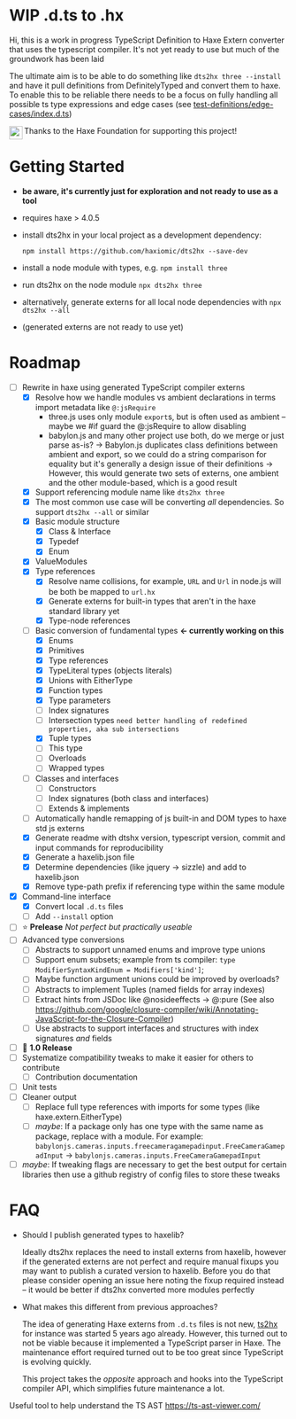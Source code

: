 # WIP .d.ts to .hx

Hi, this is a work in progress TypeScript Definition to Haxe Extern converter that uses the typescript compiler. It's not yet ready to use but much of the groundwork has been laid

The ultimate aim is to be able to do something like `dts2hx three --install` and have it pull definitions from DefinitelyTyped and convert them to haxe. To enable this to be reliable there needs to be a focus on fully handling all possible ts type expressions and edge cases (see [test-definitions/edge-cases/index.d.ts](test-definitions/edge-cases/index.d.ts))

<img src="https://user-images.githubusercontent.com/3742992/71644204-854b4d80-2cbc-11ea-85f9-93c63df51fe3.png" height="24" align="left"> Thanks to the Haxe Foundation for supporting this project!

# Getting Started
- **be aware, it's currently just for exploration and not ready to use as a tool**
- requires haxe > 4.0.5
- install dts2hx in your local project as a development dependency:

    `npm install https://github.com/haxiomic/dts2hx --save-dev`
- install a node module with types, e.g. `npm install three` 
- run dts2hx on the node module `npx dts2hx three`
- alternatively, generate externs for all local node dependencies with `npx dts2hx --all`
- (generated externs are not ready to use yet)

# Roadmap
- [ ] Rewrite in haxe using generated TypeScript compiler externs
    - [x] Resolve how we handle modules vs ambient declarations in terms import metadata like `@:jsRequire`
        - three.js uses only module `export`s, but is often used as ambient – maybe we #if guard the @:jsRequire to allow disabling
        - babylon.js and many other project use both, do we merge or just parse as-is?
            -> Babylon.js duplicates class definitions between ambient and export, so we could do a string comparison for equality but it's generally a design issue of their definitions
            -> However, this would generate two sets of externs, one ambient and the other module-based, which is a good result
    - [x] Support referencing module name like `dts2hx three`
    - [x] The most common use case will be converting _all_ dependencies. So support `dts2hx --all` or similar
    - [x] Basic module structure
        - [x] Class & Interface
        - [x] Typedef
        - [x] Enum
    - [x] ValueModules
    - [x] Type references
        - [x] Resolve name collisions, for example, `URL` and `Url` in node.js will be both be mapped to `url.hx`
        - [x] Generate externs for built-in types that aren't in the haxe standard library yet
        - [x] Type-node references
    - [ ] Basic conversion of fundamental types **← currently working on this**
        - [x] Enums
        - [x] Primitives
        - [x] Type references
        - [x] TypeLiteral types (objects literals)
        - [x] Unions with EitherType
        - [x] Function types
        - [x] Type parameters
        - [ ] Index signatures
        - [ ] Intersection types `need better handling of redefined properties, aka sub intersections`
        - [x] Tuple types
        - [ ] This type
        - [ ] Overloads
        - [ ] Wrapped types
    - [ ] Classes and interfaces
        - [ ] Constructors
        - [ ] Index signatures (both class and interfaces)
        - [ ] Extends & implements
    - [ ] Automatically handle remapping of js built-in and DOM types to haxe std js externs
    - [x] Generate readme with dtshx version, typescript version, commit and input commands for reproducibility
    - [x] Generate a haxelib.json file
    - [x] Determine dependencies (like jquery -> sizzle) and add to haxelib.json
    - [x] Remove type-path prefix if referencing type within the same module
- [x] Command-line interface
    - [x] Convert local `.d.ts` files
    - [ ] Add `--install` option
- [ ] :star: **Prelease** *Not perfect but practically useable*
- [ ] Advanced type conversions
    - [ ] Abstracts to support unnamed enums and improve type unions
    - [ ] Support enum subsets; example from ts compiler: `type ModifierSyntaxKindEnum = Modifiers['kind']`;
    - [ ] Maybe function argument unions could be improved by overloads?
    - [ ] Abstracts to implement Tuples (named fields for array indexes)
    - [ ] Extract hints from JSDoc like @nosideeffects -> @:pure (See also https://github.com/google/closure-compiler/wiki/Annotating-JavaScript-for-the-Closure-Compiler)
    - [ ] Use abstracts to support interfaces and structures with index signatures _and_ fields
- [ ] :star2: **1.0 Release**
- [ ] Systematize compatibility tweaks to make it easier for others to contribute
    - [ ] Contribution documentation
- [ ] Unit tests
- [ ] Cleaner output
    - [ ] Replace full type references with imports for some types (like haxe.extern.EitherType)
    - [ ] *maybe*: If a package only has one type with the same name as package, replace with a module. For example:
        `babylonjs.cameras.inputs.freecameragamepadinput.FreeCameraGamepadInput` -> `babylonjs.cameras.inputs.FreeCameraGamepadInput`
- [ ] *maybe*: If tweaking flags are necessary to get the best output for certain libraries then use a github registry of config files to store these tweaks

# FAQ

- Should I publish generated types to haxelib?

    Ideally dts2hx replaces the need to install externs from haxelib, however if the generated externs are not perfect and require manual fixups you may want to publish a curated version to haxelib. Before you do that please consider opening an issue here noting the fixup required instead – it would be better if dts2hx converted more modules perfectly

- What makes this different from previous approaches?

   The idea of generating Haxe externs from `.d.ts` files is not new, [ts2hx](https://github.com/Simn/ts2hx) for instance was started 5 years ago already. However, this turned out to not be viable because it implemented a TypeScript parser in Haxe. The maintenance effort required turned out to be too great since TypeScript is evolving quickly.

   This project takes the _opposite_ approach and hooks into the TypeScript compiler API, which simplifies future maintenance a lot.

Useful tool to help understand the TS AST https://ts-ast-viewer.com/
